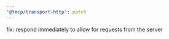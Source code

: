 ```yaml
---
'@tmcp/transport-http': patch
---
```


fix: respond immediately to allow for requests from the server
